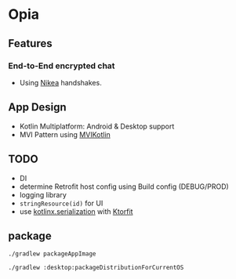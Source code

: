 # Opia

## Features
### End-to-End encrypted chat
- Using [Nikea](https://github.com/julius-b/nikea-kt) handshakes.

## App Design
- Kotlin Multiplatform: Android & Desktop support
- MVI Pattern using [MVIKotlin](https://arkivanov.github.io/MVIKotlin/)

## TODO
- DI
- determine Retrofit host config using Build config (DEBUG/PROD)
- logging library
- `stringResource(id)` for UI
- use [kotlinx.serialization](https://www.jonker.co.nz/posts/switching-to-kotlinx-serialization/) with [Ktorfit](https://foso.github.io/Ktorfit/responseconverter/)

## package
`./gradlew packageAppImage`

`./gradlew :desktop:packageDistributionForCurrentOS`
